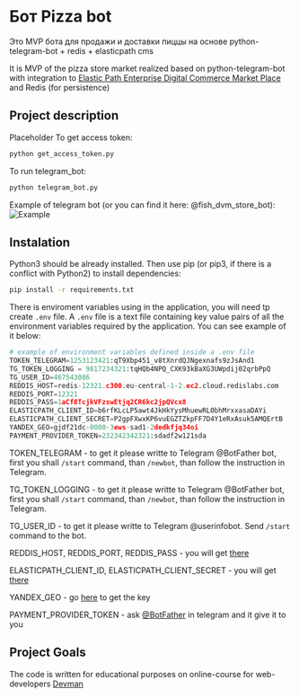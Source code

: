 # Бот Pizza bot

Это MVP бота для продажи и доставки пиццы на основе python-telegram-bot + redis + elasticpath cms

It is MVP of the pizza store market realized based on python-telegram-bot with integration to [Elastic Path Enterprise Digital Commerce Market Place](https://www.elasticpath.com/) and Redis (for persistence)

## Project description

Placeholder
To get access token:

```bash
python get_access_token.py
```

To run telegram_bot:

```bash
python telegram_bot.py
```

Example of telegram bot (or you can find it here: @fish_dvm_store_bot):
![Example](./images/pizza_bot.gif)


## Instalation

Python3 should be already installed. Then use pip (or pip3, if there is a conflict with Python2) to install dependencies:

```bash
pip install -r requirements.txt
```

There is enviroment variables using in the application, you will need tp create ```.env``` file. A ```.env``` file is a text file containing key value pairs of all the environment variables required by the application. You can see example of it below:

```python
# example of environment variables defined inside a .env file
TOKEN_TELEGRAM=1253123421:qT9Xbp451_v8tXnrdQJNgexnafs9zJsAnd1
TG_TOKEN_LOGGING = 9817234321:tqHQb4NPQ_CXK93kBaXG3UWpdij02qrbPpQ
TG_USER_ID=467543086
REDDIS_HOST=redis-12321.c300.eu-central-1-2.ec2.cloud.redislabs.com
REDDIS_PORT=12321
REDDIS_PASS=1aCf8TcjkVFzswEtjq2CR6kc2jpQVcx8
ELASTICPATH_CLIENT_ID=b6rfKLcLP5awt4JkHkYysMhuewRL0bhMrxxasaDAYi
ELASTICPATH_CLIENT_SECRET=P2gpFXwxKP6vuEGZTZkpFF7D4Y1eRxAsuk5AMQErtB
YANDEX_GEO=gjdf21dc-0000-3ews-sad1-2dedkfjq34oi
PAYMENT_PROVIDER_TOKEN=232342342321:sdadf2w121sda
```


TOKEN_TELEGRAM - to get it please writte to Telegram @BotFather bot, first you shall ```/start``` command, than ```/newbot```, than follow the instruction in Telegram.  

TG_TOKEN_LOGGING - to get it please writte to Telegram @BotFather bot, first you shall ```/start``` command, than ```/newbot```, than follow the instruction in Telegram.

TG_USER_ID - to get it please writte to Telegram @userinfobot. Send ```/start``` command to the bot.

REDDIS_HOST, REDDIS_PORT, REDDIS_PASS - you will get [there](https://redislabs.com/)

ELASTICPATH_CLIENT_ID, ELASTICPATH_CLIENT_SECRET - you will get [there](https://www.elasticpath.com/)

YANDEX_GEO - go [here](https://yandex.ru/dev/maps/geocoder/) to get the key

PAYMENT_PROVIDER_TOKEN - ask [@BotFather](https://t.me/BotFather) in telegram and it give it to you


## Project Goals

The code is written for educational purposes on online-course for web-developers [Devman](https://dvmn.org)
